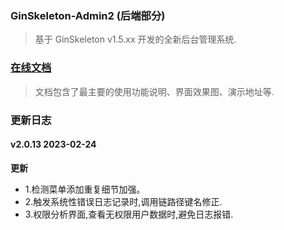 ### GinSkeleton-Admin2 (后端部分)
> 基于 GinSkeleton v1.5.xx 开发的全新后台管理系统.


###  [在线文档](https://www.yuque.com/xiaofensinixidaouxiang/qmanaq/qmucb4)
> 文档包含了最主要的使用功能说明、界面效果图、演示地址等.


### 更新日志
#### v2.0.13  2023-02-24
**更新**
- 1.检测菜单添加重复细节加强。
- 2.触发系统性错误日志记录时,调用链路径键名修正.
- 3.权限分析界面,查看无权限用户数据时,避免日志报错.
